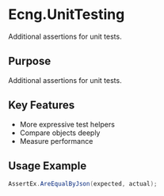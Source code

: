 # Ecng.UnitTesting

Additional assertions for unit tests.

## Purpose

Additional assertions for unit tests.

## Key Features

- More expressive test helpers
- Compare objects deeply
- Measure performance

## Usage Example

```csharp
AssertEx.AreEqualByJson(expected, actual);
```
